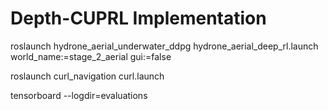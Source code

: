 # Depth-CUPRL Implementation

roslaunch hydrone_aerial_underwater_ddpg hydrone_aerial_deep_rl.launch world_name:=stage_2_aerial gui:=false

roslaunch curl_navigation curl.launch

tensorboard --logdir=evaluations
